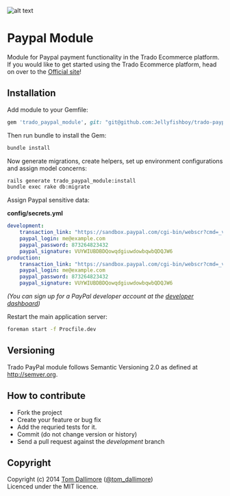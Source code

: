 ![alt text](http://cdn0.trado.io/trado-promo/assets/img/cropped.png "Trado")

# Paypal Module
Module for Paypal payment functionality in the Trado Ecommerce platform. If you would like to get started using the Trado Ecommerce platform, head on over to the [Official site](http://www.trado.io/?utm_source=github&utm_medium=website&utm_campaign=trado)!

## Installation

Add module to your Gemfile:

```ruby
gem 'trado_paypal_module', git: "git@github.com:Jellyfishboy/trado-paypal-module.git"
```

Then run bundle to install the Gem:

```sh
bundle install
```

Now generate migrations, create helpers, set up environment configurations and assign model concerns:

```sh
rails generate trado_paypal_module:install
bundle exec rake db:migrate
```

Assign Paypal sensitive data:

**config/secrets.yml**

```yaml
development:
    transaction_link: "https://sandbox.paypal.com/cgi-bin/webscr?cmd=_view-a-trans&id="  
    paypal_login: me@example.com  
    paypal_password: 873264823432  
    paypal_signature: VUYWIUBDBDQowqdgiuwdowbqwbQDQJW6  
production:
    transaction_link: "https://sandbox.paypal.com/cgi-bin/webscr?cmd=_view-a-trans&id="  
    paypal_login: me@example.com  
    paypal_password: 873264823432  
    paypal_signature: VUYWIUBDBDQowqdgiuwdowbqwbQDQJW6  
```
*(You can sign up for a PayPal developer account at the [developer dashboard](https://developer.paypal.com))*

Restart the main application server:

```sh
foreman start -f Procfile.dev
```

## Versioning

Trado PayPal module follows Semantic Versioning 2.0 as defined at
<http://semver.org>.

## How to contribute

* Fork the project
* Create your feature or bug fix
* Add the requried tests for it.
* Commit (do not change version or history)
* Send a pull request against the *development* branch

## Copyright
Copyright (c) 2014 [Tom Dallimore](http://www.tomdallimore.com/?utm_source=trado-paypal-module-github&utm_medium=website&utm_campaign=tomdallimore) ([@tom_dallimore](http://twitter.com/tom_dallimore))  
Licenced under the MIT licence.

